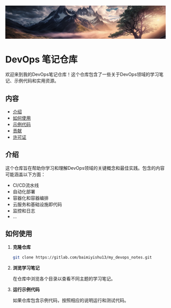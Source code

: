 <p align="center">
  <img src="./images/README/image-20231213211434715.png" alt="DevOps笔记仓库截图">
</p>


# DevOps 笔记仓库

欢迎来到我的DevOps笔记仓库！这个仓库包含了一些关于DevOps领域的学习笔记、示例代码和实用资源。


## 内容

- [介绍](#介绍)
- [如何使用](#如何使用)
- [示例代码](#示例代码)
- [贡献](#贡献)
- [许可证](#许可证)

## 介绍

这个仓库旨在帮助你学习和理解DevOps领域的关键概念和最佳实践。包含的内容可能涵盖以下方面：

- CI/CD流水线
- 自动化部署
- 容器化和容器编排
- 云服务和基础设施即代码
- 监控和日志
- ...

## 如何使用

1. **克隆仓库**

    ```bash
    git clone https://gitlab.com/baimiyishu13/my_devops_notes.git
    ```

2. **浏览学习笔记**

    在仓库中浏览各个目录以查看不同主题的学习笔记。

3. **运行示例代码**

    如果仓库包含示例代码，按照相应的说明运行和测试代码。


